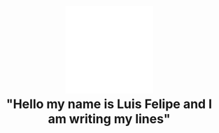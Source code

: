 <!-- inicio dos meus projetos 6 9 2022 -->

<h1 align="center">
  <img SRC="https://raw.githubusercontent.com/erenfall/erenfall/main/imagens/Test%20crash%20-%20contorno.png" width="200px"/>
  <br> "Hello my name is Luis Felipe and I am writing my lines"
</h1>
